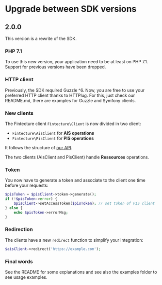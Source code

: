 # Upgrade between SDK versions

##  2.0.0

This version is a rewrite of the SDK.

### PHP 7.1

To use this new version, your application need to be at least on PHP 7.1. Support for previous versions have been dropped.

### HTTP client

Previously, the SDK required Guzzle ^6. Now, you are free to use your preferred HTTP client thanks to HTTPlug.
For this, just check our README.md, there are examples for Guzzle and Symfony clients.

### New clients

The Fintecture client `Fintecture\Client` is now divided in two client:
* `Fintecture\AisClient` for **AIS operations**
* `Fintecture\PisClient` for **PIS operations**

It follows the structure of [our API](https://docs.fintecture.com/v2/).

The two clients (AisClient and PisClient) handle **Ressources** operations.

### Token

You now have to generate a token and associate to the client one time before your requests:

```php
$pisToken = $pisClient->token->generate();
if (!$pisToken->error) {
    $pisClient->setAccessToken($pisToken); // set token of PIS client
} else {
    echo $pisToken->errorMsg;
}
```

### Redirection

The clients have a new ```redirect``` function to simplify your integration:
```php
$aisClient->redirect('https://example.com');
```

### Final words

See the README for some explanations and see also the examples folder to see usage examples.